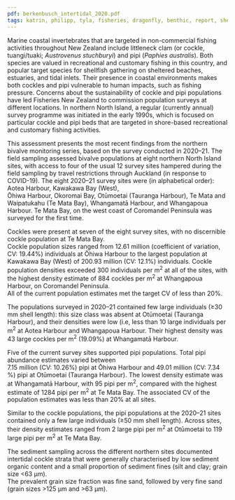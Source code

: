 ```yaml
---
pdf: berkenbusch_intertidal_2020.pdf
tags: katrin, philipp, tyla, fisheries, dragonfly, benthic, report, shellfish
---
```

Marine coastal invertebrates that are targeted in non-commercial fishing activities throughout New Zealand include
 littleneck clam (or cockle, tuangi/tuaki; *Austrovenus stuchburyi*) and pipi (*Paphies australis*).  Both species
 are valued in recreational and customary fishing in this country, and popular target species for
 shellfish gathering on sheltered beaches, estuaries, and tidal inlets.
 Their presence in coastal environments makes both cockles and pipi vulnerable to human impacts,
 such as fishing pressure.  Concerns about the sustainability of
 cockle and pipi populations have led Fisheries New Zealand to commission population surveys at different locations.
In northern North Island, a regular (currently annual) survey programme was initiated in the early 1990s, which is focused on
 particular cockle and pipi beds that are targeted in
shore-based recreational and customary fishing activities.

This assessment presents the most recent findings from the northern bivalve monitoring series,
based on the survey conducted in 2020–21.  The field sampling assessed bivalve populations at
eight northern North Island sites, with access to four of the usual 12 survey sites
hampered  during the field sampling by
travel restrictions through Auckland (in response to COVID-19).  The eight
2020–21 survey sites were (in alphabetical order): Aotea Harbour, Kawakawa Bay (West),  
Ōhiwa Harbour, Okoromai Bay, Otūmoetai (Tauranga Harbour),
Te Mata and Waipatukahu (Te Mata Bay),  Whangamatā Harbour, and Whangapoua Harbour.
Te Mata Bay, on the west coast of Coromandel Peninsula
was surveyed for the first time.

Cockles were present at
seven of the eight survey sites, with no discernible cockle population at Te Mata Bay.  
Cockle population sizes ranged from  12.61 million
(coefficient of variation, CV: 19.44%)
 individuals at Ōhiwa Harbour
 to the largest population at Kawakawa Bay (West) of 200.93 million
(CV: 12.1%)
 individuals.  Cockle population densities exceeded 300 individuals per m<sup>2</sup> at all of the sites, with the highest density estimate
of 884  cockles per m<sup>2</sup> at Whangapoua Harbour, on Coromandel Peninsula.  
 All of the current population estimates met the target CV of less than 20%.

The populations surveyed in 2020–21 contained few large individuals (≥30 mm shell length):
 this size class was absent at Otūmoetai (Tauranga Harbour), and their densities were low (i.e, less than 10
 large individuals per m<sup>2</sup> at Aotea Harbour and Whangapoua Harbour. Their highest density was
 43 large cockles per m<sup>2</sup>
 (19.09%)
 at Whangamatā Harbour.


Five of the current survey sites supported pipi populations. Total pipi abundance estimates varied between  
 7.15 million (CV: 10.26%)
 pipi at Ōhiwa Harbour and
49.01 million (CV: 7.34 %)
 pipi
at Otūmoetai (Tauranga Harbour).  The lowest density estimate was at Whangamatā Harbour, with
95 pipi per m<sup>2</sup>,
 compared with the highest estimate of 1284 pipi per m<sup>2</sup>
at Te Mata Bay. The associated CV of the population estimates was less than 20% at all sites.

Similar to the cockle populations, the pipi populations at the 2020–21 sites contained only a few large individuals (≥50 mm shell length).
Across sites,  
their density estimates ranged from
2 large pipi  per m<sup>2</sup> at Otūmoetai to
 119 large pipi per m<sup>2</sup>
 at Te Mata Bay.

 The sediment sampling across the different northern sites documented intertidal cockle strata that were generally characterised by low sediment organic content
 and a small proportion of sediment fines (silt and clay; grain size <63 μm).  
 The prevalent grain size fraction was fine sand, followed by very fine sand (grain sizes >125 μm
 and >63 μm).
